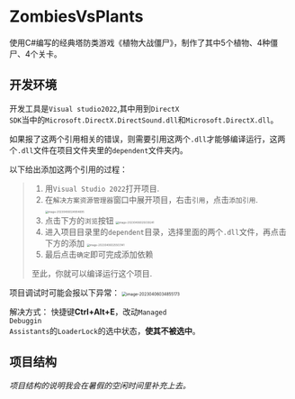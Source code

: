 # ZombiesVsPlants
使用C#编写的经典塔防类游戏《植物大战僵尸》，制作了其中5个植物、4种僵尸、4个关卡。

## 开发环境

开发工具是<code>Visual studio2022</code>,其中用到<code>DirectX SDK</code>当中的<code>Microsoft.DirectX.DirectSound.dll</code>和<code>Microsoft.DirectX.dll</code>。

如果报了这两个引用相关的错误，则需要引用这两个<code>.dll</code>才能够编译运行，这两个<code>.dll</code>文件在项目文件夹里的<code>dependent</code>文件夹内。

以下给出添加这两个引用的过程：

> 1. 用<code>Visual Studio 2022</code>打开项目.
> 2. 在<code>解决方案资源管理器</code>窗口中展开项目，右击<code>引用</code>，点击<code>添加引用</code>.
>    <img src="https://abdusalam-typora.oss-cn-beijing.aliyuncs.com/img-for-typoraimage-20230406024904695.png" alt="image-20230406024904695" style="zoom:33%;" />
> 3. 点击下方的<code>浏览</code>按钮
>    <img src="https://abdusalam-typora.oss-cn-beijing.aliyuncs.com/img-for-typoraimage-20230406025039241.png" alt="image-20230406025039241" style="zoom:33%;" />
> 4. 进入项目目录里的<code>dependent</code>目录，选择里面的两个<code>.dll</code>文件，再点击下方的添加
>    <img src="https://abdusalam-typora.oss-cn-beijing.aliyuncs.com/img-for-typoraimage-20230406025503141.png" alt="image-20230406025503141" style="zoom: 33%;" />
> 5. 最后点击<code>确定</code>即可完成添加依赖
>
> 至此，你就可以编译运行这个项目.



项目调试时可能会报以下异常：
<img src="https://abdusalam-typora.oss-cn-beijing.aliyuncs.com/img-for-typoraimage-20230406034855173.png" alt="image-20230406034855173" style="zoom: 50%;" />

解决方式：
快捷键**Ctrl+Alt+E**，改动<code>Managed Debuggin Assistants</code>的<code>LoaderLock</code>的选中状态，**使其不被选中**。



## 项目结构

*项目结构的说明我会在暑假的空闲时间里补充上去。*







